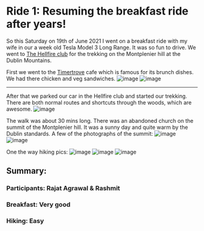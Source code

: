 # Ride 1: Resuming the breakfast ride after years!

So this Saturday on 19th of June 2021 I went on a breakfast ride with my wife in our a week old Tesla Model 3 Long Range. It was so fun to drive. We went to [The Hellfire club](https://dublin.ie/live/stories/the-hell-fire-club/) for the trekking on the Montplenier hill at the Dublin Mountains.

First we went to the [Timertrove](https://www.timbertrove.com/) cafe which is famous for its brunch dishes. We had there chicken and veg sandwiches.
![image](https://user-images.githubusercontent.com/4978846/122690448-8a3ded00-d221-11eb-8e0d-8baff8629ada.png)
![image](https://user-images.githubusercontent.com/4978846/122690452-91fd9180-d221-11eb-94b9-c2ce86a41827.png)

-----

After that we parked our car in the Hellfire club and started our trekking. There are both normal routes and shortcuts through the woods, which are awesome. 
![image](https://user-images.githubusercontent.com/4978846/122690544-06d0cb80-d222-11eb-9bbc-ef58373170f3.png)

The walk was about 30 mins long. There was an abandoned church on the summit of the Montplenier hill. It was a sunny day and quite warm by the Dublin standards. A few of the photographs of the summit:
![image](https://user-images.githubusercontent.com/4978846/122690626-9c6c5b00-d222-11eb-8b9b-76dbeda0908f.png)
![image](https://user-images.githubusercontent.com/4978846/122690633-a8581d00-d222-11eb-856f-cd63f9c5ab81.png)

One the way hiking pics:
![image](https://user-images.githubusercontent.com/4978846/122690653-c0c83780-d222-11eb-9fa4-2f5876806fc0.png)
![image](https://user-images.githubusercontent.com/4978846/122690657-ca519f80-d222-11eb-808f-a0e977db0660.png)
![image](https://user-images.githubusercontent.com/4978846/122690663-d3427100-d222-11eb-9d0f-a96736f8128f.png)

## Summary:
### Participants: Rajat Agrawal & Rashmit
### Breakfast: Very good
### Hiking: Easy

